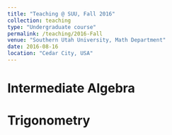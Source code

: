 ```yaml
---
title: "Teaching @ SUU, Fall 2016"
collection: teaching
type: "Undergraduate course"
permalink: /teaching/2016-Fall
venue: "Southern Utah University, Math Department"
date: 2016-08-16
location: "Cedar City, USA"
---
```


Intermediate Algebra
=====

Trigonometry
======

